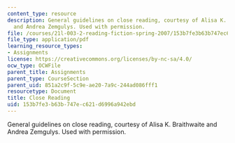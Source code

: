 ```yaml
---
content_type: resource
description: General guidelines on close reading, courtesy of Alisa K. Braithwaite
  and Andrea Zemgulys. Used with permission.
file: /courses/21l-003-2-reading-fiction-spring-2007/153b7fe3b63b747ec621d6996a942ebd_close_reading.pdf
file_type: application/pdf
learning_resource_types:
- Assignments
license: https://creativecommons.org/licenses/by-nc-sa/4.0/
ocw_type: OCWFile
parent_title: Assignments
parent_type: CourseSection
parent_uid: 851a2c9f-5c9e-ae20-7a9c-244ad086fff1
resourcetype: Document
title: Close Reading
uid: 153b7fe3-b63b-747e-c621-d6996a942ebd
---
```

General guidelines on close reading, courtesy of Alisa K. Braithwaite and Andrea Zemgulys. Used with permission.